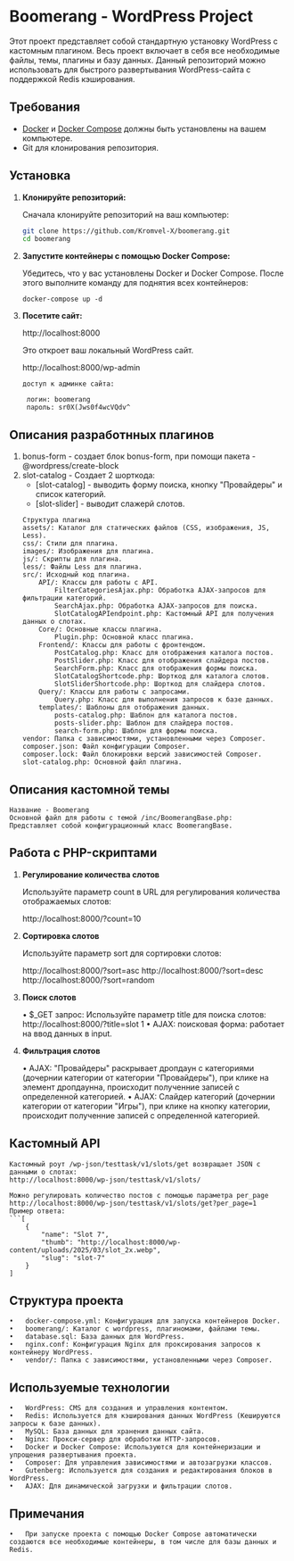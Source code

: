 # Boomerang - WordPress Project

Этот проект представляет собой стандартную установку WordPress с кастомным плагином. Весь проект включает в себя все необходимые файлы, темы, плагины и базу данных. Данный репозиторий можно использовать для быстрого развертывания WordPress-сайта с поддержкой Redis кэширования.


## Требования

- [Docker](https://www.docker.com/) и [Docker Compose](https://docs.docker.com/compose/) должны быть установлены на вашем компьютере.
- Git для клонирования репозитория.


## Установка

1. **Клонируйте репозиторий:**

   Сначала клонируйте репозиторий на ваш компьютер:
   
   ```bash
   git clone https://github.com/Kromvel-X/boomerang.git
   cd boomerang
   
2.	**Запустите контейнеры с помощью Docker Compose:**

    Убедитесь, что у вас установлены Docker и Docker Compose. После этого выполните команду для поднятия всех контейнеров:

    ```
    docker-compose up -d

3. **Посетите сайт:**

    http://localhost:8000

    Это откроет ваш локальный WordPress сайт.

    http://localhost:8000/wp-admin 

       доступ к админке сайта:

        логин: boomerang
        пароль: sr0X(Jws0f4wcVQdv^
 
## Описания разработнных плагинов ##

1.  bonus-form - создает блок bonus-form, при помощи пакета - @wordpress/create-block 
2.  slot-catalog - Создает 2 шорткода: 
    - [slot-catalog] - выводить форму поиска, кнопку "Провайдеры" и список категорий.
    - [slot-slider] - выводит слажерй слотов.
    ```
    Структура плагина 
    assets/: Каталог для статических файлов (CSS, изображения, JS, Less).
    css/: Стили для плагина.
    images/: Изображения для плагина.
    js/: Скрипты для плагина.
    less/: Файлы Less для плагина.
    src/: Исходный код плагина.
        API/: Классы для работы с API.
            FilterCategoriesAjax.php: Обработка AJAX-запросов для фильтрации категорий.
            SearchAjax.php: Обработка AJAX-запросов для поиска.
            SlotCatalogAPIendpoint.php: Кастомный API для получения данных о слотах.
        Core/: Основные классы плагина.
            Plugin.php: Основной класс плагина.
        Frontend/: Классы для работы с фронтендом.
            PostCatalog.php: Класс для отображения каталога постов.
            PostSlider.php: Класс для отображения слайдера постов.
            SearchForm.php: Класс для отображения формы поиска.
            SlotCatalogShortcode.php: Шорткод для каталога слотов.
            SlotSliderShortcode.php: Шорткод для слайдера слотов.
        Query/: Классы для работы с запросами.
            Query.php: Класс для выполнения запросов к базе данных.
        templates/: Шаблоны для отображения данных.
            posts-catalog.php: Шаблон для каталога постов.
            posts-slider.php: Шаблон для слайдера постов.
            search-form.php: Шаблон для формы поиска.
    vendor: Папка с зависимостями, установленными через Composer.
    composer.json: Файл конфигурации Composer.
    composer.lock: Файл блокировки версий зависимостей Composer.
    slot-catalog.php: Основной файл плагина.

## Описания кастомной темы ##
    Название - Boomerang
    Основной файл для работы с темой /inc/BoomerangBase.php:
    Представляет собой конфигурационный класс BoomerangBase. 

## Работа с PHP-скриптами

1. **Регулирование количества слотов**

    Используйте параметр count в URL для регулирования количества отображаемых слотов:

    http://localhost:8000/?count=10


2. **Сортировка слотов**

    Используйте параметр sort для сортировки слотов:

    http://localhost:8000/?sort=asc
    http://localhost:8000/?sort=desc
    http://localhost:8000/?sort=random

3. **Поиск слотов**

    •	$_GET запрос: Используйте параметр title для поиска слотов: http://localhost:8000/?title=slot 1
    •	AJAX: поисковая форма: работает на ввод данных в input.

4. **Фильтрация слотов**

    •	AJAX: "Провайдеры" раскрывает дропдаун с категориями (дочернии категории от категории "Провайдеры"), при клике на элемент дропдаунна, происходит полученние записей с определенной категорией.
    •	AJAX: Слайдер категорий (дочернии категории от категории "Игры"), при клике на кнопку категории, происходит полученние записей с определенной категорией.


## Кастомный API ##

    Кастомный роут /wp-json/testtask/v1/slots/get возвращает JSON с данными о слотах:
    http://localhost:8000/wp-json/testtask/v1/slots/

    Можно регулировать количество постов с помощью параметра per_page
    http://localhost:8000/wp-json/testtask/v1/slots/get?per_page=1
    Пример ответа:
    ```[
        {
            "name": "Slot 7",
            "thumb": "http://localhost:8000/wp-content/uploads/2025/03/slot_2x.webp",
            "slug": "slot-7"
        }
    ]
    

## Структура проекта

    •	docker-compose.yml: Конфигурация для запуска контейнеров Docker.
    •	boomerang/: Каталог с wordpress, плагиномами, файлами темы.
    •	database.sql: База данных для WordPress.
    •	nginx.conf: Конфигурация Nginx для проксирования запросов к контейнеру WordPress.
    •	vendor/: Папка с зависимостями, установленными через Composer.

    
## Используемые технологии
    •	WordPress: CMS для создания и управления контентом.
	•	Redis: Используется для кэширования данных WordPress (Кешируются запросы к базе данных).
	•	MySQL: База данных для хранения данных сайта.
	•	Nginx: Прокси-сервер для обработки HTTP-запросов.
	•	Docker и Docker Compose: Используются для контейнеризации и упрощения развертывания проекта.
	•	Composer: Для управления зависимостями и автозагрузки классов.
	•	Gutenberg: Используется для создания и редактирования блоков в WordPress.
	•	AJAX: Для динамической загрузки и фильтрации слотов.


## Примечания
	•	При запуске проекта с помощью Docker Compose автоматически создаются все необходимые контейнеры, в том числе для базы данных и Redis.